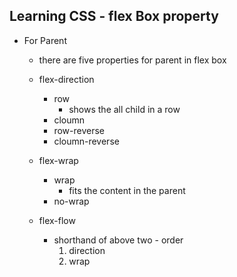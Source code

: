 ## Learning CSS - flex Box property


- For Parent
    - there are five properties for parent in flex box

    - flex-direction
        - row 
            - shows the all child in a row
        - cloumn
        - row-reverse
        - cloumn-reverse

    - flex-wrap
        - wrap
            - fits the content in the parent
        - no-wrap

    - flex-flow
        - shorthand of above two - order
            1. direction
            2. wrap  

    